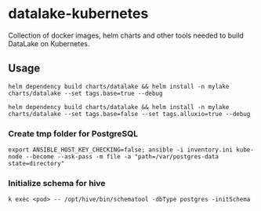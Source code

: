 # datalake-kubernetes

Collection of docker images, helm charts and other tools needed to build DataLake on Kubernetes.

## Usage

```
helm dependency build charts/datalake && helm install -n mylake charts/datalake --set tags.base=true --debug

helm dependency build charts/datalake && helm install -n mylake charts/datalake --set tags.base=false --set tags.alluxio=true --debug
```

### Create tmp folder for PostgreSQL
```
export ANSIBLE_HOST_KEY_CHECKING=false; ansible -i inventory.ini kube-node --become --ask-pass -m file -a "path=/var/postgres-data state=directory"
```

### Initialize schema for hive
```
k exec <pod> -- /opt/hive/bin/schematool -dbType postgres -initSchema
```